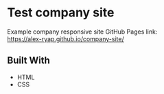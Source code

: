 # Test company site

Example company responsive site
GitHub Pages link: <br>
https://alex-ryap.github.io/company-site/

## Built With

- HTML
- CSS
